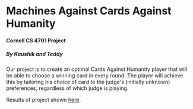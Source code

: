 # Machines Against Cards Against Humanity
#### Cornell CS 4701 Project
##### By Kaushik and Teddy

Our project is to create an optimal Cards Against Humanity player that will be able to choose a winning card in every round. The player will achieve this by tailoring his choice of card to the judge's (initially unknown) preferences, regardless of which judge is playing.

Results of project shown [here](http://cah.alphasigcornell.org/graph/).
